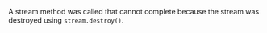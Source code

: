 
A stream method was called that cannot complete because the stream was
destroyed using `stream.destroy()`.

<a id="ERR_STREAM_ALREADY_FINISHED"></a>
